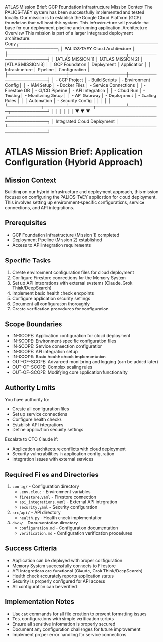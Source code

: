 ATLAS Mission Brief: GCP Foundation Infrastructure
Mission Context
The PALIOS-TAEY system has been successfully implemented and tested locally. Our mission is to establish the Google Cloud Platform (GCP) foundation that will host this system. This infrastructure will provide the base for our deployment pipeline and running application.
Architecture Overview
This mission is part of a larger integrated deployment architecture:
Copy┌───────────────────────────────────────────────────────────────┐
│                  PALIOS-TAEY Cloud Architecture               │
├───────────────────┬───────────────────┬───────────────────────┤
│ [ATLAS MISSION 1] │ [ATLAS MISSION 2] │  [ATLAS MISSION 3]   │
│  GCP Foundation   │ Deployment        │ Application           │
│  Infrastructure   │ Pipeline          │ Configuration         │
├───────────────────┼───────────────────┼───────────────────────┤
│ - GCP Project     │ - Build Scripts   │ - Environment Config  │
│ - IAM Setup       │ - Docker Files    │ - Service Connections │
│ - Firestore DB    │ - CI/CD Pipeline  │ - API Integration     │
│ - Cloud Run       │ - Testing         │ - Monitoring Setup    │
│ - API Gateway     │ - Deployment      │ - Scaling Rules       │
│                   │   Automation      │ - Security Config     │
│                   │                   │                       │
└───────────┬───────┴────────┬──────────┴──────────┬────────────┘
            │                │                     │
            │                │                     │
            ▼                ▼                     ▼
┌───────────────────────────────────────────────────────────────┐
│                 Integrated Cloud Deployment                   │
└───────────────────────────────────────────────────────────────┘
# ATLAS Mission Brief: Application Configuration (Hybrid Approach)

## Mission Context
Building on our hybrid infrastructure and deployment approach, this mission focuses on configuring the PALIOS-TAEY application for cloud deployment. This involves setting up environment-specific configurations, service connections, and API integrations.

## Prerequisites
- GCP Foundation Infrastructure (Mission 1) completed
- Deployment Pipeline (Mission 2) established
- Access to API integration requirements

## Specific Tasks
1. Create environment configuration files for cloud deployment
2. Configure Firestore connections for the Memory System
3. Set up API integrations with external systems (Claude, Grok Think/DeepSearch)
4. Implement basic health check endpoints
5. Configure application security settings
6. Document all configuration thoroughly
7. Create verification procedures for configuration

## Scope Boundaries
- IN-SCOPE: Application configuration for cloud deployment
- IN-SCOPE: Environment-specific configuration files
- IN-SCOPE: Service connection configuration
- IN-SCOPE: API integration setup
- IN-SCOPE: Basic health check implementation
- OUT-OF-SCOPE: Advanced monitoring and logging (can be added later)
- OUT-OF-SCOPE: Complex scaling rules
- OUT-OF-SCOPE: Modifying core application functionality

## Authority Limits
You have authority to:
- Create all configuration files
- Set up service connections
- Configure health checks
- Establish API integrations
- Define application security settings

Escalate to CTO Claude if:
- Application architecture conflicts with cloud deployment
- Security vulnerabilities in application configuration
- Integration issues with external services

## Required Files and Directories
1. `config/` - Configuration directory
   - `.env.cloud` - Environment variables
   - `firestore.yaml` - Firestore connection
   - `api_integrations.yaml` - External API integration
   - `security.yaml` - Security configuration
2. `src/api/` - API directory
   - `health.py` - Health check implementation
3. `docs/` - Documentation directory
   - `configuration.md` - Configuration documentation
   - `verification.md` - Configuration verification procedures

## Success Criteria
- Application can be deployed with proper configuration
- Memory System successfully connects to Firestore
- API integrations are functional (Claude, Grok Think/DeepSearch)
- Health check accurately reports application status
- Security is properly configured for API access
- All configuration can be verified

## Implementation Notes
- Use `cat` commands for all file creation to prevent formatting issues
- Test configurations with simple verification scripts
- Ensure all sensitive information is properly secured
- Document any configuration challenges for future improvement
- Implement proper error handling for service connections